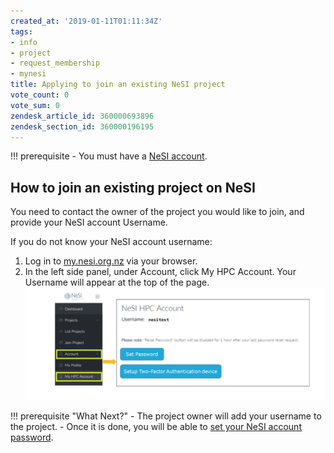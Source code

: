 ```yaml
---
created_at: '2019-01-11T01:11:34Z'
tags:
- info
- project
- request_membership
- mynesi
title: Applying to join an existing NeSI project
vote_count: 0
vote_sum: 0
zendesk_article_id: 360000693896
zendesk_section_id: 360000196195
---
```


!!! prerequisite
     -   You must have a [NeSI
         account](../../Getting_Started/Accounts-Projects_and_Allocations/Creating_a_NeSI_Account_Profile.md).

## How to join an existing project on NeSI

You need to contact the owner of the project you would like to join, and provide your NeSI account Username.

If you do not know your NeSI account username:

1. Log in to [my.nesi.org.nz](https://my.nesi.org.nz/) via your browser.  
2. In the left side panel, under Account, click My HPC Account. Your Username will appear at the top of the page.  
   ![authentication\_factor\_setup.png](../../assets/images/Setting_Up_and_Resetting_Your_Password.png)

!!! prerequisite "What Next?"
     -   The project owner will add your username to the project.
     -   Once it is done, you will be able to 
     [set your NeSI account password](../../Scientific_Computing/Getting_Started/Accessing_the_HPCs/Setting_Up_and_Resetting_Your_Password.md).
